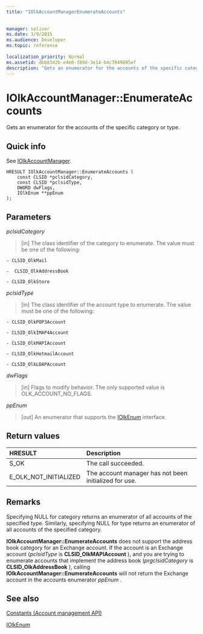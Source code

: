 ```yaml
---
title: "IOlkAccountManagerEnumerateAccounts"
 
 
manager: soliver
ms.date: 3/9/2015
ms.audience: Developer
ms.topic: reference
 
localization_priority: Normal
ms.assetid: dbb8342b-e4e0-f89d-3e14-b4c7049095ef
description: "Gets an enumerator for the accounts of the specific category or type."
---
```


# IOlkAccountManager::EnumerateAccounts

Gets an enumerator for the accounts of the specific category or type.
  
## Quick info

See [IOlkAccountManager](iolkaccountmanager.md).
  
```
HRESULT IOlkAccountManager::EnumerateAccounts (  
    const CLSID *pclsidCategory, 
    const CLSID *pclsidType, 
    DWORD dwFlags, 
    IOlkEnum **ppEnum 
);

```

## Parameters

 _pclsidCategory_
  
> [in] The class identifier of the category to enumerate. The value must be one of the following:
    
    - CLSID_OlkMail 
    
    -  CLSID_OlkAddressBook 
    
    - CLSID_OlkStore 
    
 _pclsidType_
  
> [in] The class identifier of the account type to enumerate. The value must be one of the following:
    
    - CLSID_OlkPOP3Account
    
    - CLSID_OlkIMAP4Account
    
    - CLSID_OlkMAPIAccount
    
    - CLSID_OlkHotmailAccount
    
    - CLSID_OlkLDAPAccount
    
 _dwFlags_
  
> [in] Flags to modify behavior. The only supported value is OLK_ACCOUNT_NO_FLAGS.
    
 _ppEnum_
  
> [out] An enumerator that supports the [IOlkEnum](iolkenum.md) interface. 
    
## Return values

|**HRESULT**|**Description**|
|:-----|:-----|
|S_OK  <br/> |The call succeeded.  <br/> |
|E_OLK_NOT_INITIALIZED  <br/> |The account manager has not been initialized for use.  <br/> |
   
## Remarks

Specifying NULL for category returns an enumerator of all accounts of the specified type. Similarly, specifying NULL for type returns an enumerator of all accounts of the specified category.
  
 **IOlkAccountManager::EnumerateAccounts** does not support the address book category for an Exchange account. If the account is an Exchange account (*pclsidType*  is **CLSID_OlkMAPIAccount** ), and you are trying to enumerate accounts that implement the address book (*prgclsidCategory*  is **CLSID_OlkAddressBook** ), calling **IOlkAccountManager::EnumerateAccounts** will not return the Exchange account in the accounts enumerator  *ppEnum*  . 
  
## See also



[Constants (Account management API)](constants-account-management-api.md)
  
[IOlkEnum](iolkenum.md)

